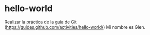 # hello-world
Realizar la práctica de la guía de Git (https://guides.github.com/activities/hello-world/)
Mi nombre es Glen.
